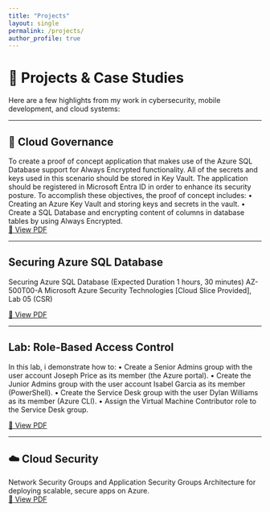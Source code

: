 ```yaml
---
title: "Projects"
layout: single
permalink: /projects/
author_profile: true
---
```


# 🚀 Projects & Case Studies

Here are a few highlights from my work in cybersecurity, mobile development, and cloud systems:

---

## 🔐 Cloud Governance  
To create a proof of concept application that makes use of the Azure SQL Database support for Always Encrypted functionality. All of the secrets and keys used in this scenario should be stored in Key Vault. The application should be registered in Microsoft Entra ID in order to enhance its security posture. To accomplish these objectives, the proof of concept  includes:
    • Creating an Azure Key Vault and storing keys and secrets in the vault. 
    • Create a SQL Database and encrypting content of columns in database tables by using Always Encrypted.   
[📄 View PDF](assets/ProjectFile/LAB_KeyVault.odt)

---

##  Securing Azure SQL Database  
Securing Azure SQL Database (Expected Duration 1 hours, 30 minutes)
AZ-500T00-A Microsoft Azure Security Technologies [Cloud Slice Provided], Lab 05 (CSR)

[📄 View PDF](assets/projects/mobile_ui_portfolio.pdf)

---

##  Lab: Role-Based Access Control
In this lab, i demonstrate how to:
• Create a Senior Admins group with the user account Joseph Price as its member
(the Azure portal).
• Create the Junior Admins group with the user account Isabel Garcia as its member
(PowerShell).
• Create the Service Desk group with the user Dylan Williams as its member (Azure
CLI).
• Assign the Virtual Machine Contributor role to the Service Desk group.

[📄 View PDF](assets/ProjectFile/Lab_RoleBasedAccessControl.pdf)


---
## ☁️ Cloud Security
Network Security Groups and Application Security Groups
Architecture for deploying scalable, secure apps on Azure.  
[📄 View PDF](assets/ProjectFile/Az-500Week6lab.pdf)
 
